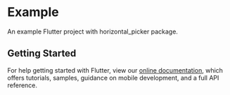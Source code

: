 # Example 

An example Flutter project with horizontal_picker package.

## Getting Started

For help getting started with Flutter, view our
[online documentation](https://flutter.dev/docs), which offers tutorials,
samples, guidance on mobile development, and a full API reference.
